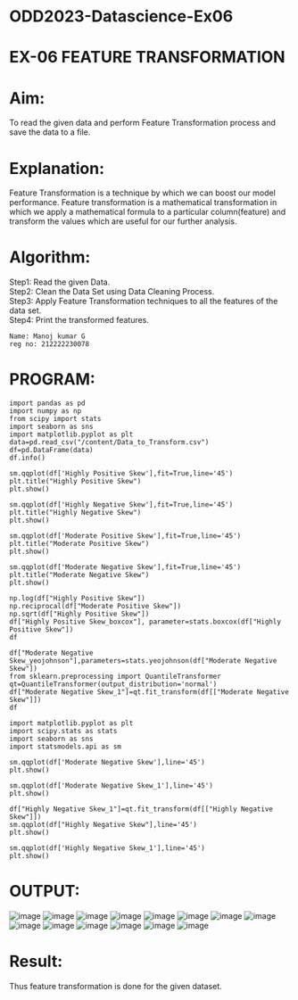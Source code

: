 # ODD2023-Datascience-Ex06
# EX-06 FEATURE TRANSFORMATION
# Aim:
To read the given data and perform Feature Transformation process and save the data to a file.

# Explanation:
Feature Transformation is a technique by which we can boost our model performance. Feature transformation is a mathematical transformation in which we apply a mathematical formula to a particular column(feature) and transform the values which are useful for our further analysis.

# Algorithm:
Step1: Read the given Data.  
Step2: Clean the Data Set using Data Cleaning Process.  
Step3: Apply Feature Transformation techniques to all the features of the data set.   
Step4: Print the transformed features.    

```
Name: Manoj kumar G
reg no: 212222230078
```
# PROGRAM:
```
import pandas as pd
import numpy as np
from scipy import stats
import seaborn as sns
import matplotlib.pyplot as plt
data=pd.read_csv("/content/Data_to_Transform.csv")
df=pd.DataFrame(data)
df.info()

sm.qqplot(df['Highly Positive Skew'],fit=True,line='45')
plt.title("Highly Positive Skew")
plt.show()

sm.qqplot(df['Highly Negative Skew'],fit=True,line='45')
plt.title("Highly Negative Skew")
plt.show()

sm.qqplot(df['Moderate Positive Skew'],fit=True,line='45')
plt.title("Moderate Positive Skew")
plt.show()

sm.qqplot(df['Moderate Negative Skew'],fit=True,line='45')
plt.title("Moderate Negative Skew")
plt.show()

np.log(df["Highly Positive Skew"])
np.reciprocal(df["Moderate Positive Skew"])
np.sqrt(df["Highly Positive Skew"])
df["Highly Positive Skew_boxcox"], parameter=stats.boxcox(df["Highly Positive Skew"])
df

df["Moderate Negative Skew_yeojohnson"],parameters=stats.yeojohnson(df["Moderate Negative Skew"])
from sklearn.preprocessing import QuantileTransformer
qt=QuantileTransformer(output_distribution='normal')
df["Moderate Negative Skew_1"]=qt.fit_transform(df[["Moderate Negative Skew"]])
df

import matplotlib.pyplot as plt
import scipy.stats as stats
import seaborn as sns
import statsmodels.api as sm

sm.qqplot(df['Moderate Negative Skew'],line='45')
plt.show()

sm.qqplot(df['Moderate Negative Skew_1'],line='45')
plt.show()

df["Highly Negative Skew_1"]=qt.fit_transform(df[["Highly Negative Skew"]])
sm.qqplot(df["Highly Negative Skew"],line='45')
plt.show()

sm.qqplot(df['Highly Negative Skew_1'],line='45')
plt.show()
```
# OUTPUT:
![image](https://github.com/ASHWINKUMAR2903/ODD2023-Datascience-Ex06/assets/119407186/c71ef397-c813-4b8c-ab8f-f7a45ea4d231)
![image](https://github.com/ASHWINKUMAR2903/ODD2023-Datascience-Ex06/assets/119407186/ff072536-a16a-4801-a5da-cc8c8f72cfbe)
![image](https://github.com/ASHWINKUMAR2903/ODD2023-Datascience-Ex06/assets/119407186/7ef96ce3-fcd7-45b6-a014-ab136ce20197)
![image](https://github.com/ASHWINKUMAR2903/ODD2023-Datascience-Ex06/assets/119407186/6a47465d-f9e5-4337-9d7d-614b49198a07)
![image](https://github.com/ASHWINKUMAR2903/ODD2023-Datascience-Ex06/assets/119407186/7105a0d5-b7d7-4c3b-87d8-3dafb5995fb6)
![image](https://github.com/ASHWINKUMAR2903/ODD2023-Datascience-Ex06/assets/119407186/d1e2e403-6e12-4686-bfb8-2be98ab3dbf3)
![image](https://github.com/ASHWINKUMAR2903/ODD2023-Datascience-Ex06/assets/119407186/85215274-51d4-4265-aca2-dc8b46983cc3)
![image](https://github.com/ASHWINKUMAR2903/ODD2023-Datascience-Ex06/assets/119407186/2da583af-0b07-47b0-ad11-ea5518947c2e)
![image](https://github.com/ASHWINKUMAR2903/ODD2023-Datascience-Ex06/assets/119407186/0b8496d3-ceef-4374-83d5-95cc2b616556)
![image](https://github.com/ASHWINKUMAR2903/ODD2023-Datascience-Ex06/assets/119407186/b6df3083-2a1e-4776-8784-524cd2e71035)
![image](https://github.com/ASHWINKUMAR2903/ODD2023-Datascience-Ex06/assets/119407186/654bf356-7524-417c-a906-540ece43e0e0)
![image](https://github.com/ASHWINKUMAR2903/ODD2023-Datascience-Ex06/assets/119407186/e648d702-ff57-4c89-9f2f-650e76688276)
![image](https://github.com/ASHWINKUMAR2903/ODD2023-Datascience-Ex06/assets/119407186/b5a49244-3fb2-4a07-b98d-866fe8ce8930)
![image](https://github.com/ASHWINKUMAR2903/ODD2023-Datascience-Ex06/assets/119407186/1186bfcc-cef2-4e52-b82b-125722bf0257)
# Result:
Thus feature transformation is done for the given dataset.
